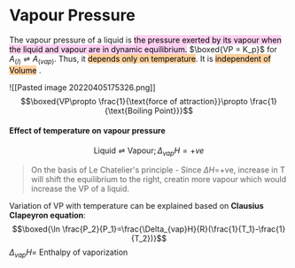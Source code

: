 # Vapour Pressure
The vapour pressure of a liquid is <mark style="background: #FFB8EBA6;">the pressure exerted by its vapour when the liquid and vapour are in dynamic equilibrium.</mark> 
$\boxed{VP = K_p}$ for $A_{(l)} \rightleftharpoons A_{(vap)}$. Thus, it <mark style="background: #FFB86CA6;">depends only on temperature</mark>. It is <mark style="background: #FFB86CA6;">independent of Volume</mark> .

![[Pasted image 20220405175326.png]]
$$\boxed{VP\propto \frac{1}{\text{force of attraction}}\propto \frac{1}{\text{Boiling Point}}}$$

#### Effect of temperature on vapour pressure
$$\text{Liquid}\rightleftharpoons \text{Vapour}; \,\Delta_{vap}H=+ve$$
>On the basis of Le Chatelier's principle - Since $\Delta H=$+ve, increase in T will shift the equilibrium to the right, creatin more vapour which would increase the VP of a liquid.

Variation of VP with temperature can be explained based on **Clausius Clapeyron equation**:
$$\boxed{\ln \frac{P_2}{P_1}=\frac{\Delta_{vap}H}{R}(\frac{1}{T_1}-\frac{1}{T_2})}$$
$\Delta_{vap}H =$ Enthalpy of vaporization